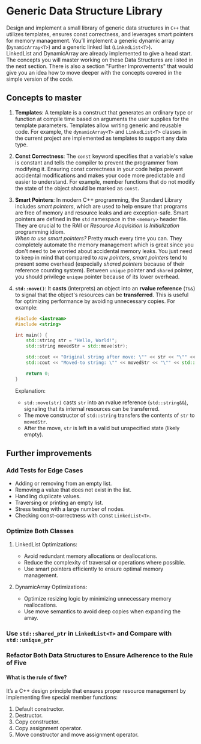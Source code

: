 # Generic Data Structure Library

Design and implement a small library of generic data structures in `C++` that utilizes templates, ensures const correctness, and leverages smart pointers for memory management. You’ll implement a generic dynamic array (`DynamicArray<T>`) and a generic linked list (`LinkedList<T>`).  
LinkedList and DynamicArray are already implemented to give a head start. The concepts you will master working on these Data Structures are listed in the next section. There is also a section "Further Improvements" that would give you an idea how to move deeper with the concepts covered in the simple version of the code.

## Concepts to master

1. **Templates**: A template is a construct that generates an ordinary type or function at compile time based on arguments the user supplies for the template parameters. Templates allow writing generic and reusable code. For example, the `dynamicArray<T>` and `LinkedList<T>` classes in the current project are implemented as templates to support any data type.

2. **Const Correctness**: The `const` keyword specifies that a variable's value is constant and tells the compiler to prevent the programmer from modifying it. Ensuring const correctness in your code helps prevent accidental modifications and makes your code more predictable and easier to understand. For example, member functions that do not modify the state of the object should be marked as `const`.

3. **Smart Pointers**: In modern C++ programming, the Standard Library includes *smart pointers*, which are used to help ensure that programs are free of memory and resource leaks and are exception-safe. Smart pointers are defined in the `std` namespace in the `<memory>` header file. They are crucial to the RAII or *Resource Acquisition Is Initialization* programming idiom.  
   *When to use smart pointers?* Pretty much every time you can. They completely automate the memory management which is great since you don't need to be worried about accidental memory leaks. You just need to keep in mind that compared to *raw pointers*, *smart pointers* tend to present some overhead (especially *shared pointers* because of their reference counting system). Between `unique` pointer and `shared` pointer, you should privilege `unique` pointer because of its lower overhead.

4. **`std::move()`**: It **casts** (interprets) an object into an **rvalue reference** (`T&&`) to signal that the object's resources can be **transferred**. This is useful for optimizing performance by avoiding unnecessary copies. For example:

    ```cpp
    #include <iostream>
    #include <string>

    int main() {
        std::string str = "Hello, World!";
        std::string movedStr = std::move(str);

        std::cout << "Original string after move: \"" << str << "\"" << std::endl; // Likely empty
        std::cout << "Moved-to string: \"" << movedStr << "\"" << std::endl;

        return 0;
    }
    ```

    Explanation:

    * `std::move(str)` casts `str` into an rvalue reference (`std::string&&`), signaling that its internal resources can be transferred.
    * The move constructor of `std::string` transfers the contents of `str` to `movedStr`.
    * After the move, `str` is left in a valid but unspecified state (likely empty).

## Further improvements

### Add Tests for Edge Cases

* Adding or removing from an empty list.
* Removing a value that does not exist in the list.
* Handling duplicate values.
* Traversing or printing an empty list.
* Stress testing with a large number of nodes.
* Checking const-correctness with const `LinkedList<T>`.

### Optimize Both Classes

1. LinkedList Optimizations:

   * Avoid redundant memory allocations or deallocations.
   * Reduce the complexity of traversal or operations where possible.
   * Use smart pointers efficiently to ensure optimal memory management.

2. DynamicArray Optimizations:

   * Optimize resizing logic by minimizing unnecessary memory reallocations.
   * Use move semantics to avoid deep copies when expanding the array.

### Use `std::shared_ptr` in `LinkedList<T>` and Compare with `std::unique_ptr`

### Refactor Both Data Structures to Ensure Adherence to the Rule of Five

#### What is the rule of five?

It’s a C++ design principle that ensures proper resource management by implementing five special member functions:

1. Default constructor.
2. Destructor.
3. Copy constructor.
4. Copy assignment operator.
5. Move constructor and move assignment operator.
